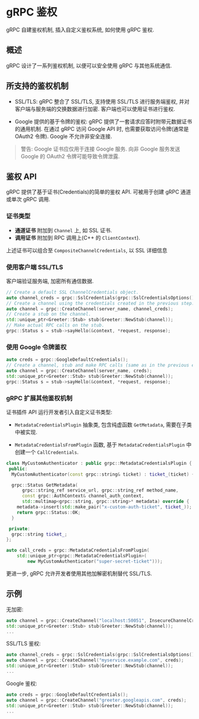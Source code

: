 # gRPC 鉴权

gRPC 自建鉴权机制, 插入自定义鉴权系统, 如何使用 gRPC 鉴权.

## 概述

gRPC 设计了一系列鉴权机制, 以便可以安全使用 gRPC 与其他系统通信.

## 所支持的鉴权机制

- SSL/TLS: gRPC 整合了 SSL/TLS, 支持使用 SSL/TLS 进行服务端鉴权, 并对客户端与服务端的交换数据进行加密. 客户端也可以使用证书进行鉴权.

- Google 提供的基于令牌的鉴权: gRPC 提供了一套请求应答时附带元数据证书的通用机制. 在通过 gRPC 访问 Google API 时, 也需要获取访问令牌(通常是 OAuth2 令牌). Google 不允许非安全连接.

> 警告: Google 证书应仅用于连接 Google 服务. 向非 Google 服务发送 Google 的 OAuth2 令牌可能导致令牌泄露.

## 鉴权 API

gRPC 提供了基于证书(Credentials)的简单的鉴权 API. 可被用于创建 gRPC 通道或单次 gRPC 调用.

### 证书类型

- **通道证书** 附加到 `Channel` 上, 如 SSL 证书.
- **调用证书** 附加到 RPC 调用上(C++ 的 `ClientContext`).

上述证书可以组合至 `CompositeChannelCredentials`, 以 SSL 详细信息

### 使用客户端 SSL/TLS

客户端验证服务端, 加密所有通信数据.

```c++
// Create a default SSL ChannelCredentials object.
auto channel_creds = grpc::SslCredentials(grpc::SslCredentialsOptions());
// Create a channel using the credentials created in the previous step.
auto channel = grpc::CreateChannel(server_name, channel_creds);
// Create a stub on the channel.
std::unique_ptr<Greeter::Stub> stub(Greeter::NewStub(channel));
// Make actual RPC calls on the stub.
grpc::Status s = stub->sayHello(&context, *request, response);
```

### 使用 Google 令牌鉴权

```c++
auto creds = grpc::GoogleDefaultCredentials();
// Create a channel, stub and make RPC calls (same as in the previous example)
auto channel = grpc::CreateChannel(server_name, creds);
std::unique_ptr<Greeter::Stub> stub(Greeter::NewStub(channel));
grpc::Status s = stub->sayHello(&context, *request, response);
```

### gRPC 扩展其他鉴权机制

证书插件 API 运行开发者引入自定义证书类型:

- `MetadataCredentialsPlugin` 抽象类, 包含纯虚函数 `GetMetadata`, 需要在子类中被实现.

- `MetadataCredentialsFromPlugin` 函数, 基于 `MetadataCredentialsPlugin` 中创建一个 `CallCredentials`.

```c++
class MyCustomAuthenticator : public grpc::MetadataCredentialsPlugin {
 public:
  MyCustomAuthenticator(const grpc::string& ticket) : ticket_(ticket) {}

  grpc::Status GetMetadata(
      grpc::string_ref service_url, grpc::string_ref method_name,
      const grpc::AuthContext& channel_auth_context,
      std::multimap<grpc::string, grpc::string>* metadata) override {
    metadata->insert(std::make_pair("x-custom-auth-ticket", ticket_));
    return grpc::Status::OK;
  }

 private:
  grpc::string ticket_;
};

auto call_creds = grpc::MetadataCredentialsFromPlugin(
    std::unique_ptr<grpc::MetadataCredentialsPlugin>(
        new MyCustomAuthenticator("super-secret-ticket")));
```

更进一步, gRPC 允许开发者使用其他加解密机制替代 SSL/TLS.

## 示例

无加密:

```c++
auto channel = grpc::CreateChannel("localhost:50051", InsecureChannelCredentials());
std::unique_ptr<Greeter::Stub> stub(Greeter::NewStub(channel));
...
```

SSL/TLS 鉴权:

```c++
auto channel_creds = grpc::SslCredentials(grpc::SslCredentialsOptions());
auto channel = grpc::CreateChannel("myservice.example.com", creds);
std::unique_ptr<Greeter::Stub> stub(Greeter::NewStub(channel));
...
```

Google 鉴权:

```c++
auto creds = grpc::GoogleDefaultCredentials();
auto channel = grpc::CreateChannel("greeter.googleapis.com", creds);
std::unique_ptr<Greeter::Stub> stub(Greeter::NewStub(channel));
...
```